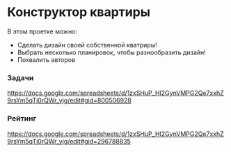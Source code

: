 # Конструктор квартиры
В этом проетке можно:
* Сделать дизайн своей собственной кватриры!
* Выбрать несколько планировок, чтобы разнообразить дизайн!
* Похвалить авторов

### Задачи
https://docs.google.com/spreadsheets/d/1zxSHuP_HI2GynVMPG2Qe7xxhZ9rsYm5qTj0rQWr_yjg/edit#gid=800506928

### Рейтинг
https://docs.google.com/spreadsheets/d/1zxSHuP_HI2GynVMPG2Qe7xxhZ9rsYm5qTj0rQWr_yjg/edit#gid=296788835
